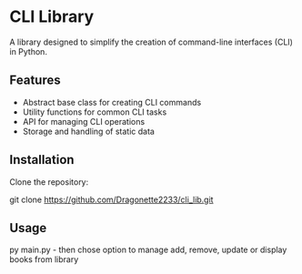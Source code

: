 # CLI Library

A library designed to simplify the creation of command-line interfaces (CLI) in Python.

## Features

- Abstract base class for creating CLI commands
- Utility functions for common CLI tasks
- API for managing CLI operations
- Storage and handling of static data

## Installation

Clone the repository:

git clone https://github.com/Dragonette2233/cli_lib.git

## Usage

py main.py - then chose option to manage add, remove, update or display books from library
